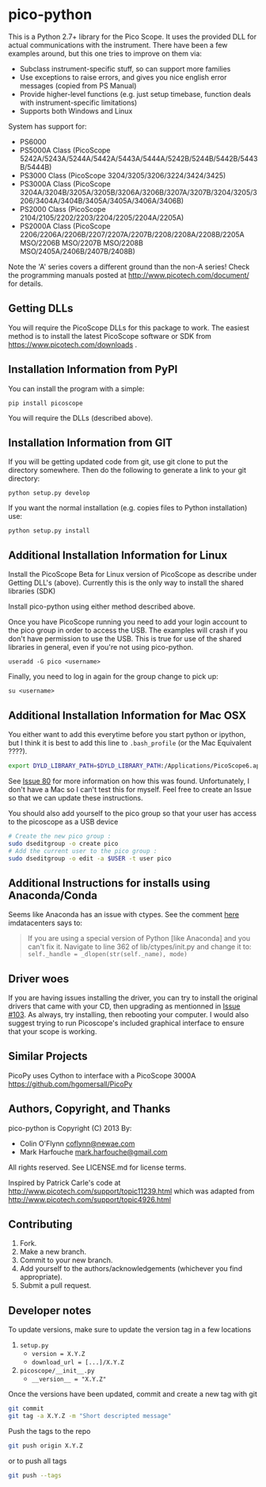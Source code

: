 pico-python
===========
This is a Python 2.7+ library for the Pico Scope. It uses the provided DLL
for actual communications with the instrument. There have been a few examples
around, but this one tries to improve on them via:
  * Subclass instrument-specific stuff, so can support more families
  * Use exceptions to raise errors, and gives you nice english error messages (copied from PS Manual)
  * Provide higher-level functions (e.g. just setup timebase, function deals with instrument-specific limitations)
  * Supports both Windows and Linux

System has support for:
 * PS6000
 * PS5000A Class (PicoScope 5242A/5243A/5244A/5442A/5443A/5444A/5242B/5244B/5442B/5443B/5444B)
 * PS3000 Class (PicoScope 3204/3205/3206/3224/3424/3425)
 * PS3000A Class (PicoScope 3204A/3204B/3205A/3205B/3206A/3206B/3207A/3207B/3204/3205/3206/3404A/3404B/3405A/3405A/3406A/3406B)
 * PS2000 Class (PicoScope 2104/2105/2202/2203/2204/2205/2204A/2205A)
 * PS2000A Class (PicoScope 2206/2206A/2206B/2207/2207A/2207B/2208/2208A/2208B/2205A MSO/2206B MSO/2207B MSO/2208B MSO/2405A/2406B/2407B/2408B)

Note the 'A' series covers a different ground than the non-A series! Check the programming manuals posted at http://www.picotech.com/document/ for details.

Getting DLLs
------------

You will require the PicoScope DLLs for this package to work. The easiest method is to install the latest PicoScope software
or SDK from https://www.picotech.com/downloads .

Installation Information from PyPI
----------------------------------

You can install the program with a simple:
```
pip install picoscope
```

You will require the DLLs (described above).



Installation Information from GIT
---------------------------------
If you will be getting updated code from git, use git clone to put the directory
somewhere. Then do the following to generate a link to your git directory:
```
python setup.py develop
```

If you want the normal installation (e.g. copies files to Python installation) use:
```
python setup.py install
```

Additional Installation Information for Linux
---------------------------------------------
Install the PicoScope Beta for Linux version of PicoScope as describe under Getting DLL's (above).  Currently this is the only way to install the shared libraries (SDK)

Install pico-python using either method described above.

Once you have PicoScope running you need to add your login account to the pico group in order to access the USB.  The examples will crash if you don't have permission to use the USB.  This is true for use of the shared libraries in general, even if you're not using pico-python.

```
useradd -G pico <username>
```

Finally, you need to log in again for the group change to pick up:

```
su <username>
```
Additional Installation Information for Mac OSX
---------------------------------------------
You either want to add this everytime before you start python or ipython, but I think it is best to add this line to 
`.bash_profile` (or the Mac Equivalent ????).
```bash
export DYLD_LIBRARY_PATH=$DYLD_LIBRARY_PATH:/Applications/PicoScope6.app/Contents/Resources/lib
```

See [Issue 80](https://github.com/colinoflynn/pico-python/issues/80#issuecomment-314149552) for more information on how this was found.
Unfortunately, I don't have a Mac so I can't test this for myself. Feel free to create an Issue so that we can update these instructions.

You should also add yourself to the pico group so that your user has access to the picoscope as a USB device
```bash
# Create the new pico group :
sudo dseditgroup -o create pico
# Add the current user to the pico group :
sudo dseditgroup -o edit -a $USER -t user pico
```
Additional Instructions for installs using Anaconda/Conda
---------------------------------------------------------
Seems like Anaconda has an issue with ctypes. See the comment [here](https://github.com/pymedusa/Medusa/issues/1843#issuecomment-310126049) imdatacenters says to:
> If you are using a special version of Python [like Anaconda] and you can't fix it.
> Navigate to line 362 of lib/ctypes/init.py and change it to:
> `self._handle = _dlopen(str(self._name), mode)`


Driver woes
-----------
If you are having issues installing the driver, you can try to install the original drivers that came with your CD, then upgrading as mentionned in [Issue #103](https://github.com/colinoflynn/pico-python/issues/103). As always, try installing, then rebooting your computer. I would also suggest trying to run Picoscope's included graphical interface to ensure that your scope is working.


Similar Projects
------------------------------
PicoPy uses Cython to interface with a PicoScope 3000A
https://github.com/hgomersall/PicoPy


Authors, Copyright, and Thanks
------------------------------
pico-python is Copyright (C) 2013 By:
 * Colin O'Flynn <coflynn@newae.com>
 * Mark Harfouche <mark.harfouche@gmail.com>
 
 All rights reserved.
See LICENSE.md for license terms.

Inspired by Patrick Carle's code at http://www.picotech.com/support/topic11239.html
which was adapted from http://www.picotech.com/support/topic4926.html

Contributing
------------------------------
1. Fork.
2. Make a new branch.
3. Commit to your new branch.
4. Add yourself to the authors/acknowledgements (whichever you find appropriate).
5. Submit a pull request.

Developer notes
------------------------------
To update versions, make sure to update the version tag in a few locations
1. `setup.py`
    - `version = X.Y.Z`
    - `download_url = [...]/X.Y.Z`
2. `picoscope/__init__.py`
    - `__version__ = "X.Y.Z"`

Once the versions have been updated, commit and create a new tag with git
```bash
git commit
git tag -a X.Y.Z -m "Short descripted message"
```

Push the tags to the repo
```bash
git push origin X.Y.Z
```

or to push all tags
```bash
git push --tags
```


